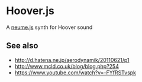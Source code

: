 # Hoover.js

A [neume.js](https://github.com/mohayonao/neume.js) synth for Hoover sound

## See also

- http://d.hatena.ne.jp/aerodynamik/20110621/p1
- http://www.mcld.co.uk/blog/blog.php?254
- https://www.youtube.com/watch?v=-FYfRSTvspk

